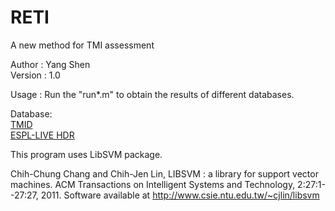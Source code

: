 # RETI
A new method for TMI assessment 


Author  : Yang Shen  
Version : 1.0

Usage :
Run the "run*.m" to obtain the results of different databases.

Database:  
[TMID](https://ece.uwaterloo.ca/~z70wang/research/tmqi/TMQI_SubejctiveTest.rar)  
[ESPL-LIVE HDR](http://signal.ece.utexas.edu/%7Edebarati/HDRDatabase.zip)  

This program uses LibSVM package.

Chih-Chung Chang and Chih-Jen Lin, LIBSVM : a library for support vector machines. 
ACM Transactions on Intelligent Systems and Technology, 2:27:1--27:27, 2011. 
Software available at http://www.csie.ntu.edu.tw/~cjlin/libsvm
